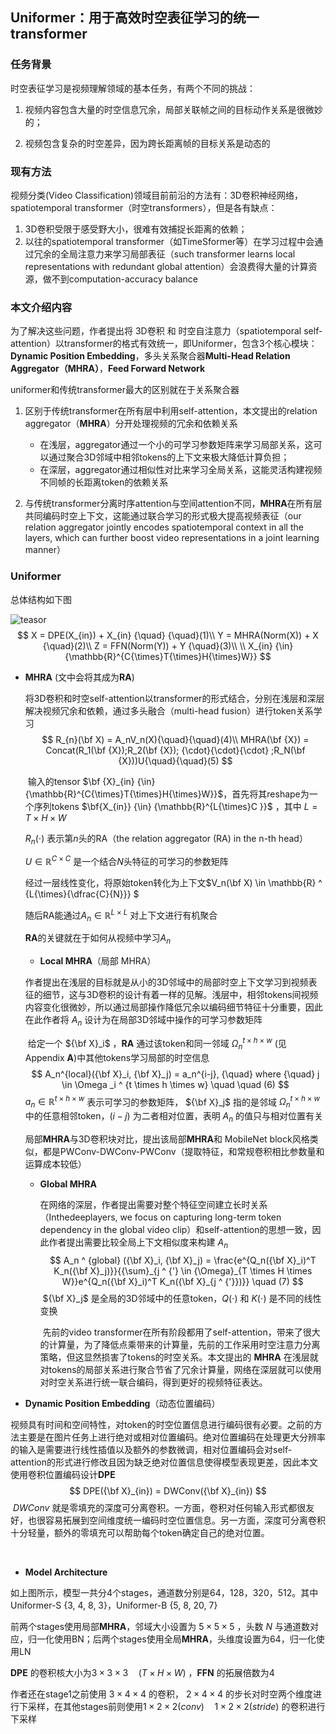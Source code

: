 ## **Uniformer：用于高效时空表征学习的统一transformer**



### **任务背景**

时空表征学习是视频理解领域的基本任务，有两个不同的挑战：

1. 视频内容包含大量的时空信息冗余，局部关联帧之间的目标动作关系是很微妙的；

2. 视频包含复杂的时空差异，因为跨长距离帧的目标关系是动态的



### **现有方法**

视频分类(Video Classification)领域目前前沿的方法有：3D卷积神经网络，spatiotemporal transformer（时空transformers），但是各有缺点：

1. 3D卷积受限于感受野大小，很难有效捕捉长距离的依赖；
2. 以往的spatiotemporal transformer（如TimeSformer等）在学习过程中会通过冗余的全局注意力来学习局部表征（such transformer learns local representations with redundant global attention）会浪费得大量的计算资源，做不到computation-accuracy balance



### **本文介绍内容**

为了解决这些问题，作者提出将 3D卷积 和 时空自注意力（spatiotemporal self-attention）以transformer的格式有效统一，即Uniformer，包含3个核心模块：**Dynamic Position Embedding**，多头关系聚合器**Multi-Head Relation Aggregator（MHRA）**，**Feed Forward Network**



uniformer和传统transformer最大的区别就在于关系聚合器

1. 区别于传统transformer在所有层中利用self-attention，本文提出的relation aggregator（**MHRA**）分开处理视频的冗余和依赖关系
   - 在浅层，aggregator通过一个小的可学习参数矩阵来学习局部关系，这可以通过聚合3D邻域中相邻tokens的上下文来极大降低计算负担；
   - 在深层，aggregator通过相似性对比来学习全局关系，这能灵活构建视频不同帧的长距离token的依赖关系

2. 与传统transformer分离时序attention与空间attention不同，**MHRA**在所有层共同编码时空上下文，这能通过联合学习的形式极大提高视频表征（our relation aggregator jointly encodes spatiotemporal context in all the layers, which can further boost video representations in a joint learning manner）



### **Uniformer**

总体结构如下图

![teasor](asets/overall_architecture_of_uniformer.jpg)
$$
X = DPE(X_{in}) + X_{in} {\quad} {\quad}(1)\\
Y = MHRA(Norm(X)) + X  {\quad}(2)\\
Z = FFN(Norm(Y)) + Y  {\quad}(3)\\ \\
X_{in} {\in} {\mathbb{R}^{C{\times}T{\times}H{\times}W}}
$$

- **MHRA**  (文中会将其成为**RA**)

  ​		将3D卷积和时空self-attention以transformer的形式结合，分别在浅层和深层解决视频冗余和依赖，通过多头融合（multi-head fusion）进行token关系学习
  $$
  R_{n}(\bf X) = A_nV_n(X){\quad}{\quad}(4)\\
  MHRA(\bf {X}) = Concat(R_1(\bf {X});R_2(\bf {X}); {\cdot}{\cdot}{\cdot} ;R_N(\bf {X}))U{\quad}{\quad}(5)
  $$
  

  ​		输入的tensor $\bf {X}_{in} {\in} {\mathbb{R}^{C{\times}T{\times}H{\times}W}}$，首先将其reshape为一个序列tokens $\bf{X_{in}} {\in} {\mathbb{R}^{L{\times}C }}$ ，其中 $L = T \times H \times W$

  

  $R_n({\cdot})$ 表示第$n$头的RA（the relation aggregator (RA) in the n-th head）

  $U {\in} \mathbb{R} ^ {C \times C}$ 是一个结合$N$头特征的可学习的参数矩阵

  经过一层线性变化，将原始token转化为上下文$V_n(\bf X) \in \mathbb{R} ^ {L{\times}{\dfrac{C}{N}}} $

  随后RA能通过$A_n \in \mathbb{R}^{L{\times}L}$ 对上下文进行有机聚合

  **RA**的关键就在于如何从视频中学习$A_n$

  

  - **Local MHRA**（局部 MHRA）

  ​        作者提出在浅层的目标就是从小的3D邻域中的局部时空上下文学习到视频表征的细节，这与3D卷积的设计有着一样的见解。浅层中，相邻tokens间视频内容变化很微妙，所以通过局部操作降低冗余以编码细节特征十分重要，因此在此作者将 $A_n$ 设计为在局部3D邻域中操作的可学习参数矩阵

  ​		给定一个 ${\bf X}_i$ ，**RA** 通过该token和同一邻域 $\Omega{_n}^{t \times h \times w}$ (见Appendix **A**)中其他tokens学习局部的时空信息
  $$
  A_n^{local}({\bf X}_i, {\bf X}_j) = a_n^{i-j}, {\quad} where {\quad} j \in \Omega _i ^ {t \times h \times w} \quad \quad (6)
  $$
  $a_n \in \mathbb{R} ^ {t \times h \times w}$ 表示可学习的参数矩阵， ${\bf X}_j$ 指的是邻域 $\Omega{_n}^{t \times h \times w}$ 中的任意相邻token，$(i - j)$ 为二者相对位置，表明 $A_n$ 的值只与相对位置有关 

  

  局部**MHRA**与3D卷积块对比，提出该局部**MHRA**和 MobileNet block风格类似，都是PWConv-DWConv-PWConv（提取特征，和常规卷积相比参数量和运算成本较低）

  

  - **Global MHRA**
  
    ​		在网络的深层，作者提出需要对整个特征空间建立长时关系（Inthedeeplayers, we focus on capturing long-term token dependency in the global video clip）和self-attention的思想一致，因此作者提出需要比较全局上下文相似度来构建 $A_n$
    $$
    A_n ^ {global} ({\bf X}_i, {\bf X}_j) = \frac{e^{Q_n({\bf X}_i)^T K_n({\bf X}_j)}}{{\sum}_{j ^ {'} \in {\Omega}_{T \times H \times W}}e^{Q_n({\bf X}_i)^T K_n({\bf X}_{j ^ {'}})}} \quad (7)
    $$
    ​		${\bf X}_j$ 是全局的3D邻域中的任意token，$Q(\cdot)$ 和 $K(\cdot)$  是不同的线性变换
  
    
  
    ​		先前的video transformer在所有阶段都用了self-attention，带来了很大的计算量，为了降低点乘带来的计算量，先前的工作采用时空注意力分离策略，但这显然损害了tokens的时空关系。本文提出的 **MHRA** 在浅层就对tokens的局部关系进行聚合节省了冗余计算量，网络在深层就可以使用对时空关系进行统一联合编码，得到更好的视频特征表达。
    
    
  
- **Dynamic Position Embedding**（动态位置编码）

​		视频具有时间和空间特性，对token的时空位置信息进行编码很有必要。之前的方法主要是在图片任务上进行绝对或相对位置编码。绝对位置编码在处理更大分辨率的输入是需要进行线性插值以及额外的参数微调，相对位置编码会对self-attention的形式进行修改且因为缺乏绝对位置信息使得模型表现更差，因此本文使用卷积位置编码设计**DPE**
$$
DPE({\bf X}_{in}) = DWConv({\bf X}_{in})
$$
​		$DWConv$ 就是零填充的深度可分离卷积。一方面，卷积对任何输入形式都很友好，也很容易拓展到空间维度统一编码时空位置信息。另一方面，深度可分离卷积十分轻量，额外的零填充可以帮助每个token确定自己的绝对位置。

​		

- **Model Architecture**

如上图所示，模型一共分4个stages，通道数分别是64，128，320，512。其中Uniformer-S {3, 4, 8, 3}，Uniformer-B {5, 8, 20, 7}

前两个stages使用局部**MHRA**，邻域大小设置为 $5 \times 5 \times 5$ ，头数 $N$ 与通道数对应，归一化使用BN；后两个stages使用全局**MHRA**，头维度设置为64，归一化使用LN

**DPE** 的卷积核大小为$3 \times 3 \times 3 \quad (T \times H \times W)$ ，**FFN** 的拓展倍数为4

作者还在stage1之前使用 $3 \times 4 \times 4$ 的卷积， $2 \times 4 \times 4$ 的步长对时空两个维度进行下采样，在其他stages前则使用$1 \times 2 \times 2 (conv) \quad 1 \times 2 \times 2 (stride)$ 的卷积进行下采样





